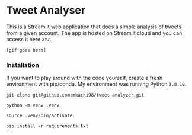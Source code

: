 # Tweet Analyser

This is a Streamlit web application that does a simple analysis of tweets from a given account. The app is hosted on Streamlit cloud and you can access it here `XYZ`.

`[gif goes here]`

### Installation

If you want to play around with the code yourself, create a fresh environment with pip/conda. My environment was running Python `3.8.10`.

`git clone git@github.com:mkacki98/tweet-analyzer.git`


`python -m venv .venv`


`source .venv/bin/activate`


`pip install -r requirements.txt`


